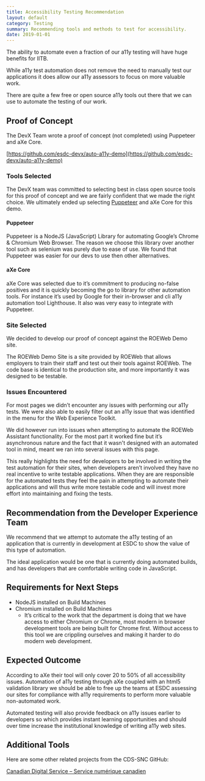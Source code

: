 ```yaml
---
title: Accessibility Testing Recommendation
layout: default
category: Testing
summary: Recommending tools and methods to test for accessibility.
date: 2019-01-01
---
```


The ability to automate even a fraction of our a11y testing will have huge benefits for IITB.

While a11y test automation does not remove the need to manually test our applications it does allow our a11y assessors to focus on more valuable work.

There are quite a few free or open source a11y tools out there that we can use to automate the testing of our work.

## Proof of Concept

The DevX Team wrote a proof of concept (not completed) using Puppeteer and aXe Core.

[https://github.com/esdc-devx/auto-a11y-demo](https://github.com/esdc-devx/auto-a11y-demo)

### Tools Selected

The DevX team was committed to selecting best in class open source tools for this proof of concept and we are fairly confident that we made the right choice. We ultimately ended up selecting [Puppeteer](https://developers.google.com/web/tools/puppeteer/) and aXe Core for this demo.

#### Puppeteer

Puppeteer is a NodeJS (JavaScript) Library for automating Google’s Chrome & Chromium Web Browser. The reason we choose this library over another tool such as selenium was purely due to ease of use. We found that Puppeteer was easier for our devs to use then other alternatives.

#### aXe Core

aXe Core was selected due to it’s commitment to producing no-false positives and it is quickly becoming the go to library for other automation tools. For instance it’s used by Google for their in-browser and cli a11y automation tool Lighthouse. It also was very easy to integrate with Puppeteer.

### Site Selected

We decided to develop our proof of concept against the ROEWeb Demo site.

The ROEWeb Demo Site is a site provided by ROEWeb that allows employers to train their staff and test out their tools against ROEWeb. The code base is identical to the production site, and more importantly it was designed to be testable.

### Issues Encountered

For most pages we didn’t encounter any issues with performing our a11y tests. We were also able to easily filter out an a11y issue that was identified in the menu for the Web Experience Toolkit.

We did however run into issues when attempting to automate the ROEWeb Assistant functionality. For the most part it worked fine but it’s asynchronous nature and the fact that it wasn't designed with an automated tool in mind, meant we ran into several issues with this page.

This really highlights the need for developers to be involved in writing the test automation for their sites, when developers aren’t involved they have no real incentive to write testable applications. When they are are responsible for the automated tests they feel the pain in attempting to automate their applications and will thus write more testable code and will invest more effort into maintaining and fixing the tests.

## Recommendation from the Developer Experience Team

We recommend that we attempt to automate the a11y testing of an application that is currently in development at ESDC to show the value of this type of automation.

The ideal application would be one that is currently doing automated builds, and has developers that are comfortable writing code in JavaScript.

## Requirements for Next Steps

* NodeJS installed on Build Machines
* Chromium installed on Build Machines
  * It’s critical to the work that the department is doing that we have access to either Chromium or Chrome, most modern in browser development tools are being built for Chrome first. Without access to this tool we are crippling ourselves and making it harder to do modern web development.

## Expected Outcome

According to aXe their tool will only cover 20 to 50% of all accessibility issues. Automation of a11y testing through aXe coupled with an html5 validation library we should be able to free up the teams at ESDC assessing our sites for compliance with a11y requirements to perform more valuable non-automated work.

Automated testing will also provide feedback on a11y issues earlier to developers so which provides instant learning opportunities and should over time increase the institutional knowledge of writing a11y web sites.

## Additional Tools

Here are some other related projects from the CDS-SNC GitHub:

[Canadian Digital Service – Service numérique canadien](https://github.com/cds-snc)
